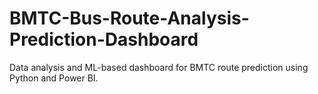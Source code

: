 # BMTC-Bus-Route-Analysis-Prediction-Dashboard
Data analysis and ML-based dashboard for BMTC route prediction using Python and Power BI.
